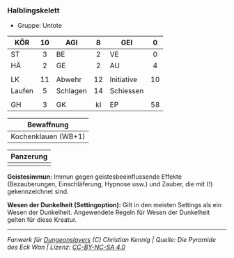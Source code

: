 ### Halblingskelett

- Gruppe: Untote

| KÖR    | 10  | AGI      |  8  | GEI        |  0  |
| ------ | :-: | -------- | :-: | ---------- | :-: |
| ST     |  3  | BE       |  2  | VE         |  0  |
| HÄ     |  2  | GE       |  2  | AU         |  4  |
|        |     |          |     |            |     |
| LK     | 11  | Abwehr   | 12  | Initiative | 10  |
| Laufen |  5  | Schlagen | 14  | Schiessen  |     |
|        |     |          |     |            |     |
| GH     |  3  | GK       | kl  | EP         | 58  |

|     Bewaffnung      |
| :-----------------: |
| Kochenklauen (WB+1) |

| Panzerung |
| :-------: |
|           |

**Geistesimmun:** Immun gegen geistesbeeinflussende Effekte (Bezauberungen, Einschläferung, Hypnose usw.) und Zauber, die mit (!) gekennzeichnet sind.

**Wesen der Dunkelheit (Settingoption):** Gilt in den meisten Settings als ein Wesen der Dunkelheit. Angewendete Regeln für Wesen der Dunkelheit gelten für diese Kreatur.

---

_Fanwerk für [Dungeonslayers](https://www.dungeonslayers.net/) (C) Christian Kennig | Quelle: Die Pyramide des Eck Wan | Lizenz: [CC-BY-NC-SA 4.0](https://creativecommons.org/licenses/by-nc-sa/4.0/deed.de)_
